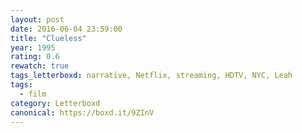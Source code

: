 ```yaml
---
layout: post 
date: 2016-06-04 23:59:00
title: "Clueless"
year: 1995
rating: 0.6
rewatch: true
tags_letterboxd: narrative, Netflix, streaming, HDTV, NYC, Leah
tags:
  - film
category: Letterboxd
canonical: https://boxd.it/9ZInV
---
```

